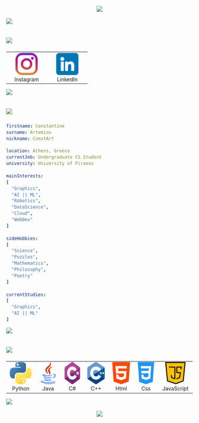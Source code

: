 <p align="center">
  <img src="https://capsule-render.vercel.app/api?type=waving&color=timeGradient&height=270&section=header&text=Hello%20World!!!&fontSize=69&fontAlignY=48&animation=twinkling&fontColor=c5d1ded1&stroke=c5d1ded1&strokeWidth=3" />
</p>

<p>
  <img src="https://capsule-render.vercel.app/api?type=transparent&height=30&section=footer">
</p>

<h2>
  <img src="https://capsule-render.vercel.app/api?type=transparent&height=45&section=header&text=Connect%20with%20me%20📱&fontSize=30&animation=scaleIn&fontColor=c5d1dec3&stroke=c5d1dec3" />
</h2>

<table align = "center">
  <tr>
    <td align="center" width="96">
      <a href = "https://www.instagram.com/const_art_sc/" alt = "const_art_sc | Instagram" target = "_blank"> 
      <img height="60" src="images/instagram.png">
      <a><br>Instagram
    </td>
    <td align="center" width="96">
      <a href = "https://www.linkedin.com/in/const-art-727206331/" alt = "const_art_sc | LinkedIn" target = "_blank"> 
      <img height="60" src="images/linkedin.png">
      <a><br>LinkedIn
    </td>
  </tr>
</table>

<p>
  <img src="https://capsule-render.vercel.app/api?type=transparent&height=45&section=footer">
</p>

<h2>
  <img src="https://capsule-render.vercel.app/api?type=transparent&height=45&section=header&text=About%20me%20💡&fontSize=30&animation=scaleIn&fontColor=c5d1dec3&stroke=c5d1dec3" />
</h2>

```yaml
firstname: Constantine
surname: Artemiou
nickname: ConstArt

location: Athens, Greece
currentJob: Undergraduate CS Student
university: University of Piraeus

mainInterests:
[
  "Graphics",
  "AI || ML",
  "Robotics",
  "DataScience",
  "Cloud",
  "WebDev"
]

sideHobbies:
[
  "Science",
  "Puzzles",
  "Mathematics",
  "Philosophy",
  "Poetry"
]

currentStudies:
[
  "Graphics",
  "AI || ML"
]
```

<p>
  <img src="https://capsule-render.vercel.app/api?type=transparent&height=45&section=footer">
</p>

<h2>
  <img src="https://capsule-render.vercel.app/api?type=transparent&height=45&section=header&text=Technical%20Skills%20⚙️&fontSize=30&animation=scaleIn&fontColor=c5d1dec3&stroke=c5d1dec3" />
</h2>

<table align = "center">
  <tr>
    <td align="center" width="96">
        <img src="images/python.png" alt="PythonLogo" width="60" height="60" />
      <br>Python
    </td>
    <td align="center" width="96">
        <img src="images/java.png" alt="JavaLogo" width="60" height="60" />
      <br>Java
    </td>
    <td align="center" width="96">
        <img src="images/c-sharp.png" alt="C#Logo" width="60" height="60" />
      <br>C#
    </td>
    <td align="center" width="96">
        <img src="images/c-.png" alt="C++Logo" width="60" height="60" />
      <br>C++
    </td>
    <td align="center" width="96">
        <img src="images/html-5.png" alt="HtmlIcon" width="60" height="60" />
      <br>Html
    </td>
    <td align="center" width="96">
        <img src="images/css-3.png" alt="CssIcon" width="60" height="60" />
      <br>Css
    </td>
    <td align="center" width="96">
        <img src="images/java-script.png" alt="JavaScriptIcon" width="60" height="60" />
      <br>JavaScript
    </td>
  </tr>
</table>

<p>
  <img src="https://capsule-render.vercel.app/api?type=transparent&height=30&section=footer">
</p>

<p align="center">
  <img src="https://capsule-render.vercel.app/api?type=waving&color=timeGradient&height=120&section=footer" />
</p>
